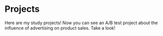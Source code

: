 # Projects
Here are my study projects!
Now you can see an A/B test project about the influence of advertising on product sales. 
Take a look!
